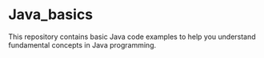 # Java_basics
This repository contains basic Java code examples to help you understand fundamental concepts in Java programming.

